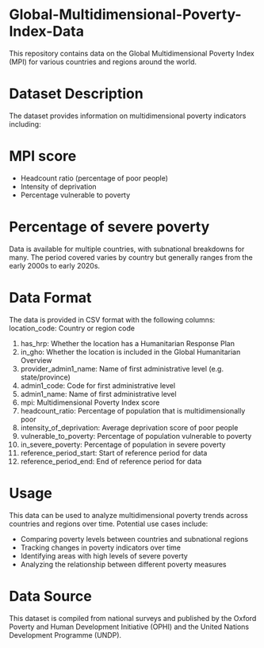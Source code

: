 # Global-Multidimensional-Poverty-Index-Data
This repository contains data on the Global Multidimensional Poverty Index (MPI) for various countries and regions around the world.
# Dataset Description
The dataset provides information on multidimensional poverty indicators including:
# MPI score
* Headcount ratio (percentage of poor people)
* Intensity of deprivation
* Percentage vulnerable to poverty
# Percentage of severe poverty
Data is available for multiple countries, with subnational breakdowns for many. The period covered varies by country but generally ranges from the early 2000s to early 2020s.
# Data Format
The data is provided in CSV format with the following columns:
location_code: Country or region code
1. has_hrp: Whether the location has a Humanitarian Response Plan
2. in_gho: Whether the location is included in the Global Humanitarian Overview
3. provider_admin1_name: Name of first administrative level (e.g. state/province)
4. admin1_code: Code for first administrative level
5. admin1_name: Name of first administrative level
6. mpi: Multidimensional Poverty Index score
7. headcount_ratio: Percentage of population that is multidimensionally poor
8. intensity_of_deprivation: Average deprivation score of poor people
9. vulnerable_to_poverty: Percentage of population vulnerable to poverty
10. in_severe_poverty: Percentage of population in severe poverty
11. reference_period_start: Start of reference period for data
12. reference_period_end: End of reference period for data
# Usage
This data can be used to analyze multidimensional poverty trends across countries and regions over time. Potential use cases include:
* Comparing poverty levels between countries and subnational regions
* Tracking changes in poverty indicators over time
* Identifying areas with high levels of severe poverty
* Analyzing the relationship between different poverty measures
# Data Source
This dataset is compiled from national surveys and published by the Oxford Poverty and Human Development Initiative (OPHI) and the United Nations Development Programme (UNDP).
